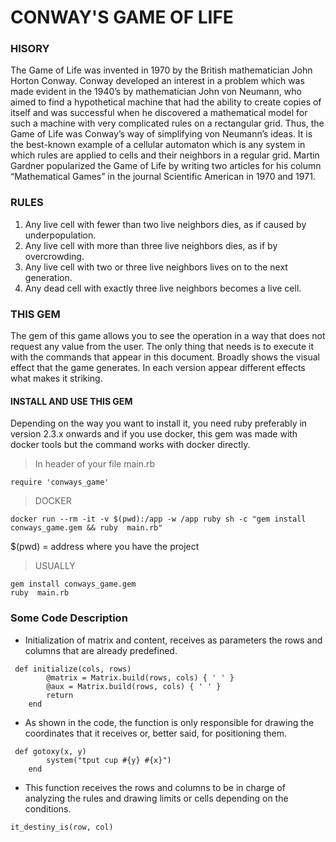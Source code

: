 # CONWAY'S GAME OF LIFE

### HISORY
<section class=text-justify>
The Game of Life was invented in 1970 by the British mathematician John Horton Conway. Conway developed an interest in a problem which was made evident in the 1940’s by mathematician John von Neumann, who aimed to find a hypothetical machine that had the ability to create copies of itself and was successful when he discovered a mathematical model for such a machine with very complicated rules on a rectangular grid. Thus, the Game of Life was Conway’s way of simplifying von Neumann’s ideas. It is the best-known example of a cellular automaton which is any system in which rules are applied to cells and their neighbors in a regular grid. Martin Gardner popularized the Game of Life by writing two articles for his column “Mathematical Games” in the journal Scientific American in 1970 and 1971. 
</section>

### RULES

 1) Any live cell with fewer than two live neighbors dies, as if caused by underpopulation.
 2) Any live cell with more than three live neighbors dies, as if by overcrowding.
 3) Any live cell with two or three live neighbors lives on to the next generation.
 4) Any dead cell with exactly three live neighbors becomes a live cell.

 ### THIS GEM 
<section class=text-justify>
The gem of this game allows you to see the operation in a way that does not request any value from the user.
The only thing that needs is to execute it with the commands that appear in this document.
Broadly shows the visual effect that the game generates.
In each version appear different effects what makes it striking.
</section>

#### INSTALL AND USE THIS GEM

<section class=text-justify>
Depending on the way you want to install it, you need ruby ​​preferably in version 2.3.x onwards and if you use docker, this gem was made with docker tools but the command works with docker directly.
</section>

>In header of your file main.rb

<pre><code>require 'conways_game' </code></pre> 

>DOCKER 
<pre><code>docker run --rm -it -v $(pwd):/app -w /app ruby sh -c "gem install conways_game.gem && ruby  main.rb" </code></pre> 

$(pwd) = 
address where you have the project 
>USUALLY
<pre><code>gem install conways_game.gem 
ruby  main.rb</code></pre> 

### Some Code Description

*  Initialization of matrix and content, receives as parameters the rows and columns that are already predefined.
```
 def initialize(cols, rows)
        @matrix = Matrix.build(rows, cols) { ' ' }
        @aux = Matrix.build(rows, cols) { ' ' }
        return
    end
```
* As shown in the code, the function is only responsible for drawing the coordinates that it receives or, better said, for positioning them.

```
 def gotoxy(x, y)
        system("tput cup #{y} #{x}")
    end
```
* This function receives the rows and columns to be in charge of analyzing the rules and drawing limits or cells depending on the conditions.

<pre><code>it_destiny_is(row, col)</code></pre> 

